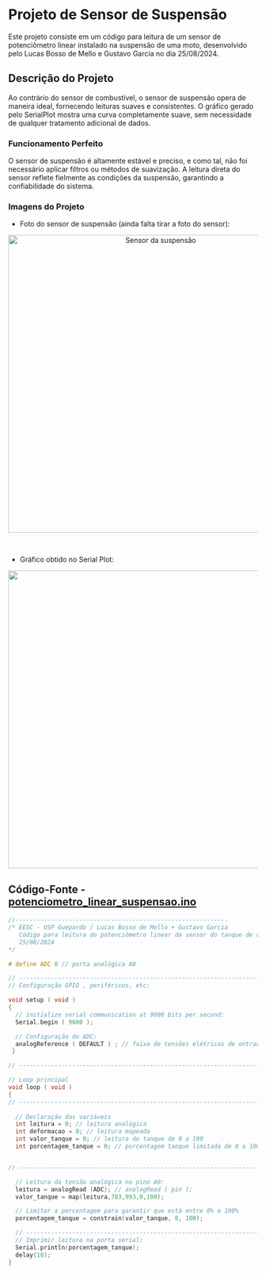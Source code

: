 # Projeto de Sensor de Suspensão

Este projeto consiste em um código para leitura de um sensor de potenciômetro linear instalado na suspensão de uma moto, desenvolvido pelo Lucas Bosso de Mello e Gustavo Garcia no dia 25/08/2024.

## Descrição do Projeto

Ao contrário do sensor de combustível, o sensor de suspensão opera de maneira ideal, fornecendo leituras suaves e consistentes. O gráfico gerado pelo SerialPlot mostra uma curva completamente suave, sem necessidade de qualquer tratamento adicional de dados.

### Funcionamento Perfeito

O sensor de suspensão é altamente estável e preciso, e como tal, não foi necessário aplicar filtros ou métodos de suavização. A leitura direta do sensor reflete fielmente as condições da suspensão, garantindo a confiabilidade do sistema.

### Imagens do Projeto

- Foto do sensor de suspensão (ainda falta tirar a foto do sensor):

<p align="center">
  <img src="" alt="Sensor da suspensão" width="600" style="display: block; margin-left: auto; margin-right: auto;"/>
</p>

<br>

- Gráfico obtido no Serial Plot:

<p align="center">
  <img src="serialplot.jpg" alt=""Foto do sensor funcionando no SerialPlot" width="600" style="display: block; margin-left: auto; margin-right: auto;"/>
</p>

## Código-Fonte - [potenciometro_linear_suspensao.ino](https://github.com/gustavogpg/Panthera/blob/75c0a8f8b03a4afc2f01727711bb2114db5e7e05/arduino/sensores/sensor%20da%20suspens%C3%A3o/potenciometro_linear_suspensao.ino)

```cpp
//------------------------------------------------------------
/* EESC - USP Guepardo / Lucas Bosso de Mello + Gustavo Garcia
   Código para leitura do potenciômetro linear da sensor do tanque de combustível
   25/08/2024
*/ 

# define ADC 0 // porta analógica A0

// ------------------------------------------------------------------------
// Configuração GPIO , periféricos, etc:

void setup ( void ) 
{
  // initialize serial communication at 9600 bits per second:
  Serial.begin ( 9600 );

  // Configuração do ADC:
  analogReference ( DEFAULT ) ; // faixa de tensões elétricas de entrada : 0 V − 5 V
 }

// ------------------------------------------------------------------------

// Loop principal
void loop ( void ) 
{
// ------------------------------------------------------------------------
 
  // Declaração das variáveis
  int leitura = 0; // leitura analógica
  int deformacao = 0; // leitura mapeada
  int valor_tanque = 0; // leitura do tanque de 0 a 100
  int porcentagem_tanque = 0; // porcentagem tanque limitada de 0 a 100


// ------------------------------------------------------------------------

  // Leitura da tensão analógica no pino A0:
  leitura = analogRead (ADC); // analogRead ( pin );
  valor_tanque = map(leitura,783,993,0,100);

  // Limitar a porcentagem para garantir que está entre 0% e 100%
  porcentagem_tanque = constrain(valor_tanque, 0, 100);

  // ------------------------------------------------------------------------
  // Imprimir leitura na porta serial:
  Serial.println(porcentagem_tanque);
  delay(10);
}

